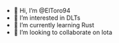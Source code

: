 - 👋 Hi, I’m @ElToro94 
- 👀 I’m interested in DLTs
- 🌱 I’m currently learning Rust
- 💞️ I’m looking to collaborate on Iota

